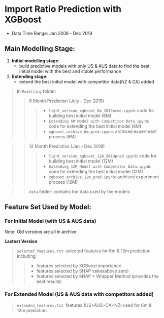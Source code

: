 # Import Ratio Prediction with XGBoost 
- Data Time Range: Jan 2008 - Dec 2019


## Main Modelling Stage:
1. **Initial modelling stage**: 
    - build predictive models with only US & AUS data to find the best initial model with the best and stable performance
2. **Extending stage**: 
    - extend the best initial model with competitor data(NZ & CA) added


> In `Modelling` folder:
>> 6 Month Prediction (July - Dec 2019)
>>> - `light_version_xgboost_6m_2019pred.ipynb`: code for building best initial model (6M)
>>> - `Extending 6M Model with Competitor Data.ipynb`: code for extending the best initial model (6M)
>>> - `xgboost_archive_6m_pred.ipynb`: archived experiment process (6M)

>> 12 Month Prediction (Jan - Dec 2019)
>>> - `light_version_xgboost_12m_2019pred.ipynb`: code for building best initial model (12M)
>>> - `Extending 12M Model with Competitor Data.ipynb`: code for extending the best initial model (12M)
>>> - `xgboost_archive_12m_pred.ipynb`: archived experiment process (12M)

>> `data` folder: contains the data used by the models


## Feature Set Used by Model:


### For Initial Model (with US & AUS data)

Note: Old versions are all in archive


**Lastest Version**
> `selected_features.txt`: selected features for 6m & 12m prediction including:
>> - features selected by XGBoost importance
>> - features selected by SHAP value(above zero)
>> - features selected by SHAP + Wrapper Method (provides the best results)


### For Extended Model (US & AUS data with competitors added)
> `extended_features.txt`: features (US+AUS+CA+NZ) used for 6m & 12m prediction


